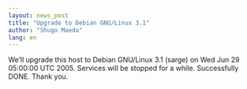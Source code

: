 ```yaml
---
layout: news_post
title: "Upgrade to Debian GNU/Linux 3.1"
author: "Shugo Maeda"
lang: en
---
```


We’ll upgrade this host to Debian GNU/Linux 3.1 (sarge) on Wed Jun 29
05:00:00 UTC 2005. Services will be stopped for a while. Successfully
DONE. Thank you.

